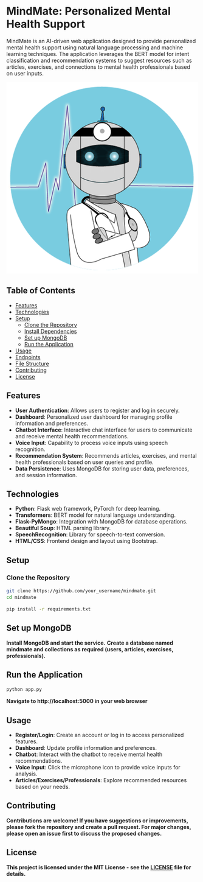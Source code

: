 # MindMate: Personalized Mental Health Support

MindMate is an AI-driven web application designed to provide personalized mental health support using natural language processing and machine learning techniques. The application leverages the BERT model for intent classification and recommendation systems to suggest resources such as articles, exercises, and connections to mental health professionals based on user inputs.

![MindMate Demo](mindmate_logo.png)

## Table of Contents

- [Features](#features)
- [Technologies](#technologies)
- [Setup](#setup)
  - [Clone the Repository](#clone-the-repository)
  - [Install Dependencies](#install-dependencies)
  - [Set up MongoDB](#set-up-mongodb)
  - [Run the Application](#run-the-application)
- [Usage](#usage)
- [Endpoints](#endpoints)
- [File Structure](#file-structure)
- [Contributing](#contributing)
- [License](#license)

## Features

- **User Authentication**: Allows users to register and log in securely.
- **Dashboard**: Personalized user dashboard for managing profile information and preferences.
- **Chatbot Interface**: Interactive chat interface for users to communicate and receive mental health recommendations.
- **Voice Input**: Capability to process voice inputs using speech recognition.
- **Recommendation System**: Recommends articles, exercises, and mental health professionals based on user queries and profile.
- **Data Persistence**: Uses MongoDB for storing user data, preferences, and session information.

## Technologies

- **Python**: Flask web framework, PyTorch for deep learning.
- **Transformers**: BERT model for natural language understanding.
- **Flask-PyMongo**: Integration with MongoDB for database operations.
- **Beautiful Soup**: HTML parsing library.
- **SpeechRecognition**: Library for speech-to-text conversion.
- **HTML/CSS**: Frontend design and layout using Bootstrap.

## Setup

### Clone the Repository

```bash
git clone https://github.com/your_username/mindmate.git
cd mindmate
```
```bash
pip install -r requirements.txt
```
## Set up MongoDB
**Install MongoDB and start the service.**
**Create a database named mindmate and collections as required (users, articles, exercises, professionals).**

## Run the Application
```bash
python app.py
```
**Navigate to http://localhost:5000 in your web browser**

## Usage
- **Register/Login**: Create an account or log in to access personalized features.
- **Dashboard**: Update profile information and preferences.
- **Chatbot**: Interact with the chatbot to receive mental health recommendations.
- **Voice Input**: Click the microphone icon to provide voice inputs for analysis.
- **Articles/Exercises/Professionals**: Explore recommended resources based on your needs.

## Contributing
**Contributions are welcome! If you have suggestions or improvements, please fork the repository and create a pull request. For major changes, please open an issue first to discuss the proposed changes.**

## License
**This project is licensed under the MIT License - see the [LICENSE](https://github.com/SoumyadipRoy16/mindmate/blob/main/LICENSE) file for details.**
